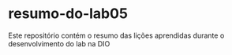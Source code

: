 # resumo-do-lab05
Este repositório contém o resumo das lições aprendidas durante o desenvolvimento do lab na DIO
